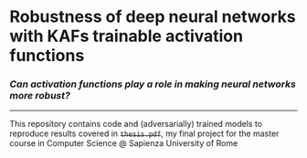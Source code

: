 # Robustness of deep neural networks with KAFs trainable activation functions
### *Can activation functions play a role in making neural networks more robust?*

---

This repository contains code and (adversarially) trained models to reproduce results covered in ~~```thesis.pdf```~~, my final project for the master course in Computer Science @ Sapienza University of Rome